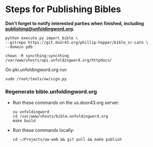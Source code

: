 # Steps for Publishing Bibles

**Don't forget to notify interested parties when finished, including publishing@unfoldingword.org.**

    python execute.py import_bible \
    --gitrepo https://git.door43.org/phillip-hopper/bible_sr-Latn \
    --domain pdb
    
    chown -R syncthing:syncthing /var/www/vhosts/api.unfoldingword.org/httpdocs/

On pki.unfoldingword.org run

    sudo /root/tools/uw/sign.py

### Regenerate bible.unfoldingword.org

* Run these commands on the us.door43.org server:
    ```
    su unfoldingword
    cd /var/www/vhosts/bible.unfoldingword.org
    make build
    ```

* Run these commands locally:
    ```
    cd ~/Projects/uw-web && git pull && make publish
    ```
